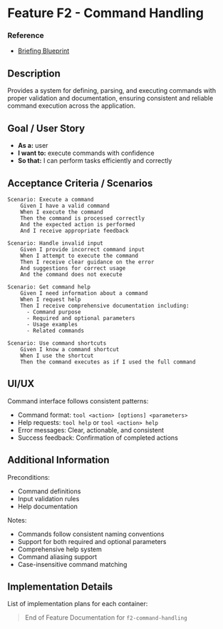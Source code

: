 # Feature F2 - Command Handling

### Reference

- [Briefing Blueprint](/docs/briefing.blueprint.md)

## Description

Provides a system for defining, parsing, and executing commands with proper validation and documentation, ensuring consistent and reliable command execution across the application.

## Goal / User Story

- **As a:** user
- **I want to:** execute commands with confidence
- **So that:** I can perform tasks efficiently and correctly

## Acceptance Criteria / Scenarios

```gherkin
Scenario: Execute a command
    Given I have a valid command
    When I execute the command
    Then the command is processed correctly
    And the expected action is performed
    And I receive appropriate feedback

Scenario: Handle invalid input
    Given I provide incorrect command input
    When I attempt to execute the command
    Then I receive clear guidance on the error
    And suggestions for correct usage
    And the command does not execute

Scenario: Get command help
    Given I need information about a command
    When I request help
    Then I receive comprehensive documentation including:
      - Command purpose
      - Required and optional parameters
      - Usage examples
      - Related commands

Scenario: Use command shortcuts
    Given I know a command shortcut
    When I use the shortcut
    Then the command executes as if I used the full command
```

## UI/UX

Command interface follows consistent patterns:

- Command format: `tool <action> [options] <parameters>`
- Help requests: `tool help` or `tool <action> help`
- Error messages: Clear, actionable, and consistent
- Success feedback: Confirmation of completed actions

## Additional Information

Preconditions:
- Command definitions
- Input validation rules
- Help documentation

Notes:
- Commands follow consistent naming conventions
- Support for both required and optional parameters
- Comprehensive help system
- Command aliasing support
- Case-insensitive command matching

## Implementation Details

List of implementation plans for each container:
<!-- This section will be updated by builder steps -->

> End of Feature Documentation for `f2-command-handling`